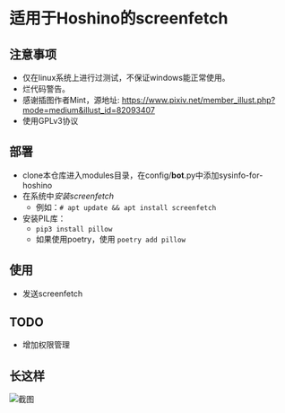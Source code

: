 # 适用于Hoshino的screenfetch
## 注意事项
- 仅在linux系统上进行过测试，不保证windows能正常使用。
- 烂代码警告。
- 感谢插图作者Mint，源地址: https://www.pixiv.net/member_illust.php?mode=medium&illust_id=82093407
- 使用GPLv3协议
## 部署
- clone本仓库进入modules目录，在config/__bot__.py中添加sysinfo-for-hoshino
- 在系统中*安装screenfetch* 
  - 例如：`# apt update && apt install screenfetch`
- 安装PIL库：
  - `pip3 install pillow`
  - 如果使用poetry，使用 `poetry add pillow`
## 使用
- 发送screenfetch
## TODO
- 增加权限管理
## 长这样
![截图](https://github.com/PerfBleu/sysinfo-for-hoshino/raw/main/screenshot.png "截图")
